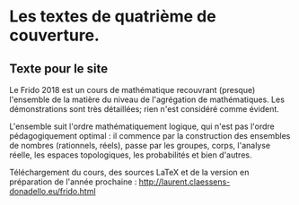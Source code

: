 # Les textes de quatrième de couverture.


## Texte pour le site

Le Frido 2018 est un cours de mathématique recouvrant (presque) l'ensemble de la matière du niveau de l'agrégation de mathématiques. Les démonstrations sont très détaillées; rien n'est considéré comme évident.

L'ensemble suit l'ordre mathématiquement logique, qui n'est pas l'ordre pédagogiquement optimal : il commence par la construction des ensembles de nombres (rationnels, réels), passe par les groupes, corps, l'analyse réelle, les espaces topologiques, les probabilités et bien d'autres.

Téléchargement du cours, des sources LaTeX et de la version en préparation de l'année prochaine :
http://laurent.claessens-donadello.eu/frido.html



